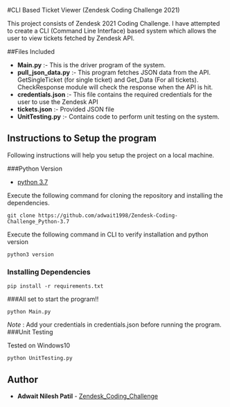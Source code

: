 #CLI Based Ticket Viewer (Zendesk Coding Challenge 2021)

This project consists of Zendesk 2021 Coding Challenge. I have attempted to create a CLI (Command Line Interface) based system which allows the user to view tickets fetched by Zendesk API.

##Files Included

* **Main.py** :- This is the driver program of the system.
* **pull_json_data.py** :- This program fetches JSON data from the API. GetSingleTicket (for single ticket) and Get_Data (For all tickets). CheckResponse module will check the response when the API is hit.
* **credentials.json** :- This file contains the required credentials for the user to use the Zendesk API
* **tickets.json** :- Provided JSON file
* **UnitTesting.py** :- Contains code to perform unit testing on the system.

## Instructions to Setup the program

Following instructions will help you setup the project on a local machine.

###Python Version
* [python 3.7](https://www.python.org/downloads/release/python-373/)

Execute the following command for cloning the repository and installing the dependencies.

```
git clone https://github.com/adwait1998/Zendesk-Coding-Challenge_Python-3.7
```


Execute the following command in CLI to verify installation and python version


```
python3 version
```
### Installing Dependencies

```
pip install -r requirements.txt
```

###All set to start the program!!

```
python Main.py
```

*Note* : Add your credentials in credentials.json before running the program.
###Unit Testing

Tested on Windows10

```
python UnitTesting.py
```

## Author

* **Adwait Nilesh Patil** - [Zendesk_Coding_Challenge](https://github.com/adwait1998/Zendesk-Coding-Challenge_Python-3.7)
